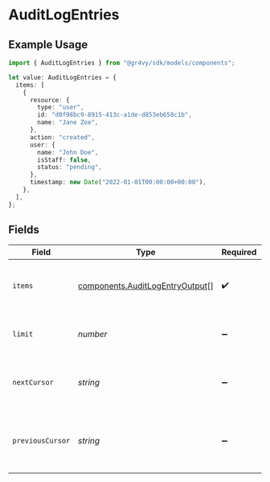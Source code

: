 # AuditLogEntries

## Example Usage

```typescript
import { AuditLogEntries } from "@gr4vy/sdk/models/components";

let value: AuditLogEntries = {
  items: [
    {
      resource: {
        type: "user",
        id: "d0f98bc9-8915-413c-a1de-d853eb658c1b",
        name: "Jane Zoe",
      },
      action: "created",
      user: {
        name: "John Doe",
        isStaff: false,
        status: "pending",
      },
      timestamp: new Date("2022-01-01T00:00:00+00:00"),
    },
  ],
};
```

## Fields

| Field                                                                              | Type                                                                               | Required                                                                           | Description                                                                        | Example                                                                            |
| ---------------------------------------------------------------------------------- | ---------------------------------------------------------------------------------- | ---------------------------------------------------------------------------------- | ---------------------------------------------------------------------------------- | ---------------------------------------------------------------------------------- |
| `items`                                                                            | [components.AuditLogEntryOutput](../../models/components/auditlogentryoutput.md)[] | :heavy_check_mark:                                                                 | A list of items returned for this request.                                         |                                                                                    |
| `limit`                                                                            | *number*                                                                           | :heavy_minus_sign:                                                                 | The number of items for this page.                                                 | 20                                                                                 |
| `nextCursor`                                                                       | *string*                                                                           | :heavy_minus_sign:                                                                 | The cursor pointing at the next page of items.                                     | ZXhhbXBsZTE                                                                        |
| `previousCursor`                                                                   | *string*                                                                           | :heavy_minus_sign:                                                                 | The cursor pointing at the previous page of items.                                 | Xkjss7asS                                                                          |